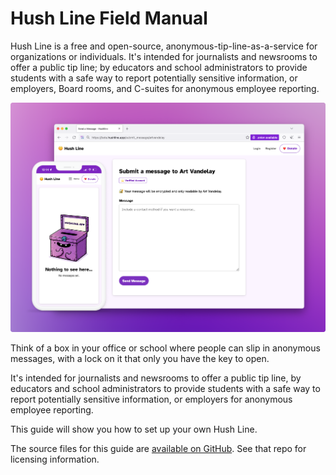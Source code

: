 # Hush Line Field Manual

Hush Line is a free and open-source, anonymous-tip-line-as-a-service for organizations or individuals. It's intended for journalists and newsrooms to offer a public tip line; by educators and school administrators to provide students with a safe way to report potentially sensitive information, or employers, Board rooms, and C-suites for anonymous employee reporting.

<img src="img/hushline-cover.png">

Think of a box in your office or school where people can slip in anonymous messages, with a lock on it that only you have the key to open.

It's intended for journalists and newsrooms to offer a public tip line, by educators and school administrators to provide students with a safe way to report potentially sensitive information, or employers for anonymous employee reporting.

This guide will show you how to set up your own Hush Line. 

The source files for this guide are [available on GitHub](https://github.com/scidsg/hushline-docs). See that repo for licensing information.
